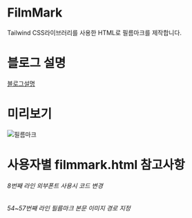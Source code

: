 # FilmMark
Tailwind CSS라이브러리를 사용한 HTML로 필름마크를 제작합니다.

# 블로그 설명
[블로그설명](https://newstroyblog.tistory.com/499)

# 미리보기
![필름마크](https://github.com/Blue-B/FilmMark/assets/55532956/72d02ac9-f18d-4657-ba5e-ceb61e6b14a8)

# 사용자별 filmmark.html 참고사항
###### 8번째 라인 외부폰트 사용시 코드 변경
###### 54~57번째 라인 필름마크 본문 이미지 경로 지정

